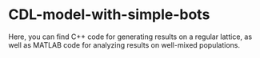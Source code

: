 # CDL-model-with-simple-bots
Here, you can find C++ code for generating results on a regular lattice, as well as MATLAB code for analyzing results on well-mixed populations.
